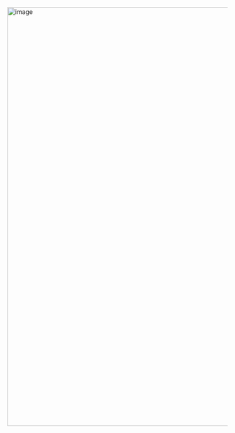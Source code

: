 <img width="958" alt="image" src="https://github.com/user-attachments/assets/836fe000-5a57-493f-8384-6e51769cfd83" />
